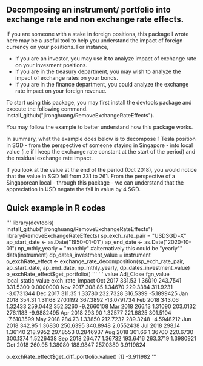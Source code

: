 ## Decomposing an instrument/ portfolio into exchange rate and non exchange rate effects.

If you are someone with a stake in foreign positions, this package I wrote here may be a useful tool to help you understand the impact of foreign currency on your positions. For instance,

- If you are an investor, you may use it to analyze impact of exchange rate on your invesment positions.
- If you are in the treasury department, you may wish to analyze the impact of exchange rates on your bonds.
- If you are in the finance department, you could analyze the exchange rate impact on your foreign revenue.

To start using this package, you may first install the devtools package and execute the following command. install_github("jironghuang/RemoveExchangeRateEffects").

You may follow the example to better understand how this package works. 

In summary, what the example does below is to decompose 1 Tesla position in SGD - from the perspective of someone staying in Singapore - into local value (i.e if I keep the exchange rate constant at the start of the period) and the residual exchange rate impact. 

If you look at the value at the end of the period (Oct 2018), you would notice that the value in SGD fell from 331 to 261. From the perspective of a Singaporean local - through this package -  we can understand that the appreciation in USD negate the fall in value by 4 SGD.       

## Quick example in R codes
'''
library(devtools)
install_github("jironghuang/RemoveExchangeRateEffects")
library(RemoveExchangeRateEffects)
sp_exch_rate_pair = "USDSGD=X"
ap_start_date <- as.Date("1950-01-01")
ap_end_date <- as.Date("2020-10-01")
np_mthly_yearly = "monthly"  #alternatively this could be "yearly""
data(instrument)
dp_dates_investment_value = instrument
o_exchRate_effect <- exchange_rate_decomposition(sp_exch_rate_pair, ap_start_date, ap_end_date, np_mthly_yearly, dp_dates_investment_value)
o_exchRate_effect$get_portfolio()
'''
'''
          value Adj_Close fgn_value local_static_value exch_rate_impact
Oct 2017 331.53   1.36010  243.7541           331.5300        0.0000000
Nov 2017 308.85   1.34670  229.3384           311.9231       -3.0731344
Dec 2017 311.35   1.33780  232.7328           316.5399       -5.1899425
Jan 2018 354.31   1.31168  270.1192           367.3892      -13.0791734
Feb 2018 343.06   1.32433  259.0442           352.3260       -9.2660108
Mar 2018 266.13   1.31090  203.0132           276.1183       -9.9882495
Apr 2018 293.90   1.32577  221.6825           301.5104       -7.6103599
May 2018 284.73   1.33850  212.7232           289.3248       -4.5948212
Jun 2018 342.95   1.36830  250.6395           340.8948        2.0552438
Jul 2018 298.14   1.36140  218.9952           297.8553        0.2846937
Aug 2018 301.66   1.36700  220.6730           300.1374        1.5226438
Sep 2018 264.77   1.36732  193.6416           263.3719        1.3980921
Oct 2018 260.95   1.38080  188.9847           257.0380        3.9119824

o_exchRate_effect$get_diff_portfolio_value()
[1] -3.911982
'''
